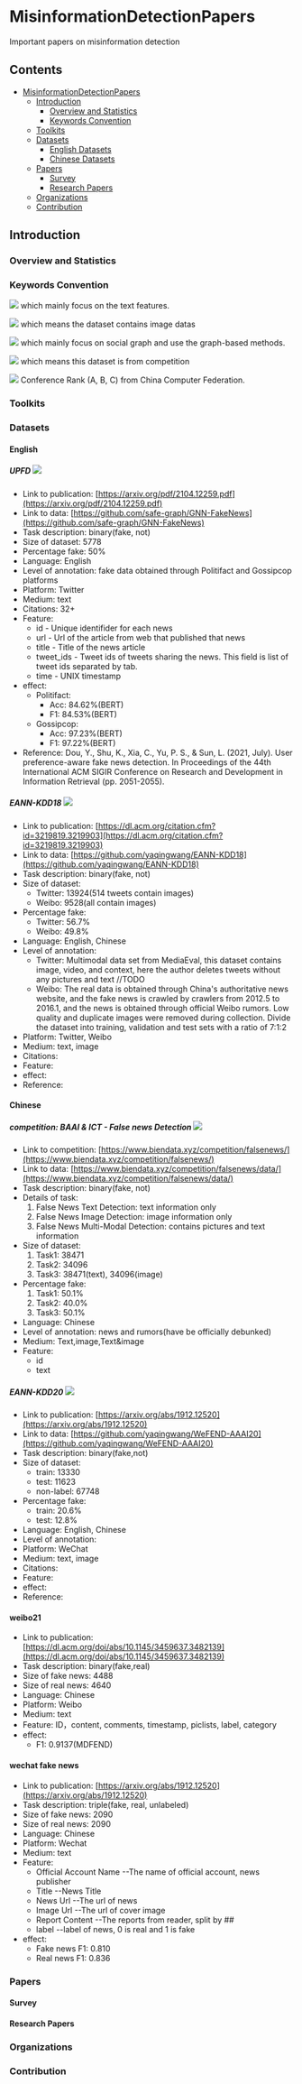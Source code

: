 # MisinformationDetectionPapers
Important papers on misinformation detection

## Contents

- [MisinformationDetectionPapers](#MisinformationDetectionPapers)
  - [Introduction](#introduction)
    - [Overview and Statistics](#statistics)
    - [Keywords Convention](#keywords-convention)
  - [Toolkits](#toolkits)
  - [Datasets](#datasets)
    - [English Datasets](#English)
    - [Chinese Datasets](#Chinese)
  - [Papers](#papers)
    - [Survey](#survey)
    - [Research Papers](#research-papers)
  - [Organizations](#organizations)
  - [Contribution](#contribution)


## Introduction

### Overview and Statistics

### Keywords Convention

<!-- ![](https://img.shields.io/badge/-UserInfo-green) which mainly focus on user info features. -->

![](https://img.shields.io/badge/-Text-blue) which mainly focus on the text features.

![](https://img.shields.io/badge/-Image-yellow) which means the dataset contains image datas

![](https://img.shields.io/badge/-SocialGraph-red) which mainly focus on social graph and use the graph-based methods.

![](https://img.shields.io/badge/-competition-orange) which means this dataset is from competition
<!-- ![](https://img.shields.io/badge/-Temporal-orange) which mainly focus on temporal patterns. -->

![](https://img.shields.io/badge/Conference-CCF--A-red) Conference Rank (A, B, C) from China Computer Federation.

### Toolkits

### Datasets

#### English
##### UPFD ![](https://img.shields.io/badge/-SocialGraph-red) 
* Link to publication: [https://arxiv.org/pdf/2104.12259.pdf](https://arxiv.org/pdf/2104.12259.pdf)
* Link to data: [https://github.com/safe-graph/GNN-FakeNews](https://github.com/safe-graph/GNN-FakeNews)
* Task description: binary(fake, not)
* Size of dataset: 5778
* Percentage fake: 50%
* Language: English
* Level of annotation: fake data obtained through Politifact and Gossipcop platforms
* Platform: Twitter
* Medium: text
* Citations: 32+
* Feature: 
    * id - Unique identifider for each news
    * url - Url of the article from web that published that news
    * title - Title of the news article
    * tweet_ids - Tweet ids of tweets sharing the news. This field is list of tweet ids separated by tab.
    * time - UNIX timestamp
* effect: 
    * Politifact: 
        * Acc: 84.62%(BERT)
        * F1: 84.53%(BERT)
    * Gossipcop:
        * Acc: 97.23%(BERT)
        * F1: 97.22%(BERT)
* Reference: Dou, Y., Shu, K., Xia, C., Yu, P. S., & Sun, L. (2021, July). User preference-aware fake news detection. In Proceedings of the 44th International ACM SIGIR Conference on Research and Development in Information Retrieval (pp. 2051-2055).

##### EANN-KDD18  ![](https://img.shields.io/badge/-Image-yellow)
* Link to publication: [https://dl.acm.org/citation.cfm?id=3219819.3219903](https://dl.acm.org/citation.cfm?id=3219819.3219903)
* Link to data: [https://github.com/yaqingwang/EANN-KDD18](https://github.com/yaqingwang/EANN-KDD18)
* Task description: binary(fake, not)
* Size of dataset: 
    * Twitter: 13924(514 tweets contain images)
    * Weibo: 9528(all contain images)
* Percentage fake: 
    * Twitter: 56.7%
    * Weibo: 49.8%
* Language: English, Chinese
* Level of annotation: 
    * Twitter: Multimodal data set from MediaEval, this dataset contains image, video, and context, here the author deletes tweets without any pictures and text //TODO
    * Weibo: The real data is obtained through China's authoritative news website, and the fake news is crawled by crawlers from 2012.5 to 2016.1, and the news is obtained through official Weibo rumors. Low quality and duplicate images were removed during collection. Divide the dataset into training, validation and test sets with a ratio of 7:1:2
* Platform: Twitter, Weibo
* Medium: text, image
* Citations: 
* Feature: 
* effect: 
* Reference: 

#### Chinese
##### competition: BAAI & ICT - False news Detection  ![](https://img.shields.io/badge/-competition-orange)
* Link to competition: [https://www.biendata.xyz/competition/falsenews/](https://www.biendata.xyz/competition/falsenews/)
* Link to data: [https://www.biendata.xyz/competition/falsenews/data/](https://www.biendata.xyz/competition/falsenews/data/)
* Task description: binary(fake, not)
* Details of task:
    1. False News Text Detection: text information only
    2. False News Image Detection: image information only
    3. False News Multi-Modal Detection: contains pictures and text information
* Size of dataset:
    1. Task1: 38471
    2. Task2: 34096
    3. Task3: 38471(text), 34096(image)
* Percentage fake:
    1. Task1: 50.1%
    2. Task2: 40.0%
    3. Task3: 50.1%
* Language: Chinese
* Level of annotation: news and rumors(have be officially debunked)
* Medium: Text,image,Text&image
* Feature:
    * id
    * text

##### EANN-KDD20  ![](https://img.shields.io/badge/-Image-yellow)
* Link to publication: [https://arxiv.org/abs/1912.12520](https://arxiv.org/abs/1912.12520)
* Link to data: [https://github.com/yaqingwang/WeFEND-AAAI20](https://github.com/yaqingwang/WeFEND-AAAI20)
* Task description: binary(fake,not)
* Size of dataset: 
    * train: 13330
    * test: 11623
    * non-label: 67748
* Percentage fake: 
    * train: 20.6%
    * test: 12.8%
* Language: English, Chinese
* Level of annotation: 
* Platform: WeChat
* Medium: text, image
* Citations: 
* Feature: 
* effect: 
* Reference:

#### weibo21
* Link to publication: [https://dl.acm.org/doi/abs/10.1145/3459637.3482139](https://dl.acm.org/doi/abs/10.1145/3459637.3482139)
* Task description: binary(fake,real)
* Size of fake news: 4488
* Size of real news: 4640
* Language: Chinese
* Platform: Weibo
* Medium: text
* Feature: ID，content, comments, timestamp, piclists, label, category
* effect:
    * F1: 0.9137(MDFEND)

#### wechat fake news
* Link to publication: [https://arxiv.org/abs/1912.12520](https://arxiv.org/abs/1912.12520)
* Task description: triple(fake, real, unlabeled)
* Size of fake news: 2090
* Size of real news: 2090
* Language: Chinese
* Platform: Wechat
* Medium: text
* Feature:
  * Official Account Name	--The name of official account, news publisher
  * Title	--News Title 
  * News Url	--The url of news 
  * Image Url	--The url of cover image 
  * Report Content	--The reports from reader, split by ## 
  * label --label of news, 0 is real and 1 is fake
* effect:
    * Fake news F1: 0.810
    * Real news F1: 0.836

### Papers

#### Survey

#### Research Papers

### Organizations

### Contribution
